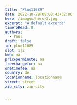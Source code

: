 ```yaml
---
title: "Pluq11689"
date: 2022-10-28T09:08:43+02:00
hero: /images/hero-3.jpg
excerpt: "A default excerpt"
timeToRead: 0
authors:
  - Paul
draft: false
id: pluq11689
slot: 1|2
kwh: na
priceperminute: na
freechargefor: na
onetimefee: na
country: de
locationname: locationname
street: street
zip_city: zip-city


---
```

